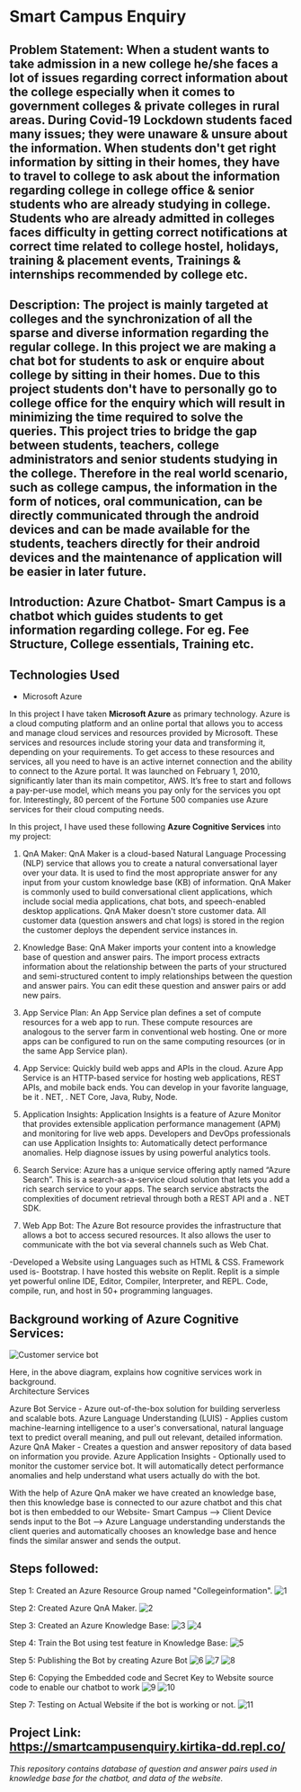 # Smart Campus Enquiry
## Problem Statement: When a student wants to take admission in a new college he/she faces a lot of issues regarding correct information about the college especially when it comes to government colleges & private colleges in rural areas. During Covid-19 Lockdown students faced many issues; they were unaware & unsure about the information. When students don't get right information by sitting in their homes, they have to travel to college to ask about the information regarding college in college office & senior students who are already studying in college. Students who are already admitted in colleges faces difficulty in getting correct notifications at correct time related to college hostel, holidays, training & placement events, Trainings & internships recommended by college etc. 
## Description: The project is mainly targeted at colleges and the synchronization of all the sparse and diverse information regarding the regular college. In this project we are making a chat bot for students to ask or enquire about college by sitting in their homes. Due to this project students don't have to personally go to college office for the enquiry which will result in minimizing the time required to solve the queries. This project tries to bridge the gap between students, teachers, college administrators and senior students studying in the college. Therefore in the real world scenario, such as college campus, the information in the form of notices, oral communication, can be directly communicated through the android devices and can be made available for the students, teachers directly for their android devices and the maintenance of application will be easier in later future.
## Introduction: Azure Chatbot- Smart Campus is a chatbot which guides students to get information regarding college. For eg. Fee Structure, College essentials, Training etc.
## Technologies Used

- Microsoft Azure

In this project I have taken **Microsoft Azure** as primary technology.
Azure is a cloud computing platform and an online portal that allows you to access and manage cloud services and resources provided by Microsoft. These services and resources include storing your data and transforming it, depending on your requirements. To get access to these resources and services, all you need to have is an active internet connection and the ability to connect to the Azure portal. It was launched on February 1, 2010, significantly later than its main competitor, AWS.
It’s free to start and follows a pay-per-use model, which means you pay only for the services you opt for.
Interestingly, 80 percent of the Fortune 500 companies use Azure services for their cloud computing needs.


In this project, I have used these following **Azure Cognitive Services** into my project:

1. QnA Maker: QnA Maker is a cloud-based Natural Language Processing (NLP) service that allows you to create a natural conversational layer over your data. It is used to find the most appropriate answer for any input from your custom knowledge base (KB) of information. QnA Maker is commonly used to build conversational client applications, which include social media applications, chat bots, and speech-enabled desktop applications. QnA Maker doesn't store customer data. All customer data (question answers and chat logs) is stored in the region the customer deploys the dependent service instances in.

2. Knowledge Base: QnA Maker imports your content into a knowledge base of question and answer pairs. The import process extracts information about the relationship between the parts of your structured and semi-structured content to imply relationships between the question and answer pairs. You can edit these question and answer pairs or add new pairs.

3. App Service Plan: An App Service plan defines a set of compute resources for a web app to run. These compute resources are analogous to the server farm in conventional web hosting. One or more apps can be configured to run on the same computing resources (or in the same App Service plan).

4. App Service: Quickly build web apps and APIs in the cloud. Azure App Service is an HTTP-based service for hosting web applications, REST APIs, and mobile back ends. You can develop in your favorite language, be it . NET, . NET Core, Java, Ruby, Node.

5. Application Insights: Application Insights is a feature of Azure Monitor that provides extensible application performance management (APM) and monitoring for live web apps. Developers and DevOps professionals can use Application Insights to: Automatically detect performance anomalies. Help diagnose issues by using powerful analytics tools.

6. Search Service: Azure has a unique service offering aptly named “Azure Search”. This is a search-as-a-service cloud solution that lets you add a rich search service to your apps. The search service abstracts the complexities of document retrieval through both a REST API and a . NET SDK.

7. Web App Bot: The Azure Bot resource provides the infrastructure that allows a bot to access secured resources. It also allows the user to communicate with the bot via several channels such as Web Chat.

-Developed a Website using Languages such as HTML & CSS. Framework used is- Bootstrap. I have hosted this website on Replit. Replit is a simple yet powerful online IDE, Editor, Compiler, Interpreter, and REPL. Code, compile, run, and host in 50+ programming languages.

## Background working of Azure Cognitive Services:

![Customer service bot](https://docs.microsoft.com/en-us/gaming/azure/reference-architectures/media/cognitive/cognitive-customer-service-bot.png)

Here, in the above diagram, explains how cognitive services work in background.  
Architecture Services

Azure Bot Service - Azure out-of-the-box solution for building serverless and scalable bots.
Azure Language Understanding (LUIS) - Applies custom machine-learning intelligence to a user's conversational, natural language text to predict overall meaning, and pull out relevant, detailed information.
Azure QnA Maker - Creates a question and answer repository of data based on information you provide.
Azure Application Insights - Optionally used to monitor the customer service bot. It will automatically detect performance anomalies and help understand what users actually do with the bot.

With the help of Azure QnA maker we have created an knowledge base, then this knowledge base is connected to our azure chatbot and this chat bot is then embedded to our Website- Smart Campus --> Client Device sends input to the Bot --> Azure Language understanding understands the client queries and automatically chooses an knowledge base and hence finds the similar answer and sends the output.

## Steps followed: 
Step 1: Created an Azure Resource Group named "Collegeinformation". 
![1](https://user-images.githubusercontent.com/81363651/160895285-a85ed137-9eb0-419e-a762-99347a5c46f5.JPG)

Step 2: Created Azure QnA Maker.
![2](https://user-images.githubusercontent.com/81363651/160895349-d0b13eb0-f68e-4b15-911f-5811d2550841.JPG)

Step 3: Created an Azure Knowledge Base:
![3](https://user-images.githubusercontent.com/81363651/160895394-a4fab88b-ad9a-48a3-aaf8-7d62d2be78c6.JPG)
![4](https://user-images.githubusercontent.com/81363651/160895498-1c2b9554-079b-4f14-9cfb-36c538e028f5.JPG)
 
Step 4: Train the Bot using test feature in Knowledge Base:
![5](https://user-images.githubusercontent.com/81363651/160895558-f312ee53-acc5-483e-a9fb-d39b514ec874.JPG)

Step 5: Publishing the Bot by creating Azure Bot 
![6](https://user-images.githubusercontent.com/81363651/160895630-6e7ab2f4-4e29-41c4-ad58-2c065d210865.JPG)
![7](https://user-images.githubusercontent.com/81363651/160895695-cac68a8e-e6ef-4e46-a320-dfbf4a263400.JPG)
![8](https://user-images.githubusercontent.com/81363651/160895712-50f6f0d8-acc8-492e-9416-c0232172d76b.JPG)

Step 6: Copying the Embedded code and Secret Key to Website source code to enable our chatbot to work
![9](https://user-images.githubusercontent.com/81363651/160895805-b60141e1-3cdb-49ba-91d3-2865de9823e0.JPG)
![10](https://user-images.githubusercontent.com/81363651/160895830-ead1345b-2e43-41e2-a2b1-81c79dba2a21.JPG)

Step 7: Testing on Actual Website if the bot is working or not. 
![11](https://user-images.githubusercontent.com/81363651/160895934-83722994-4844-4b9e-83f9-66d84c983044.JPG)


## Project Link: https://smartcampusenquiry.kirtika-dd.repl.co/





*This repository contains database of question and answer pairs used in knowledge base for the chatbot, and data of the website.* 







